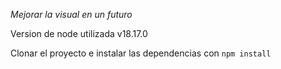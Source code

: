 _Mejorar la visual en un futuro_

Version de node utilizada v18.17.0

Clonar el proyecto e instalar las dependencias con `npm install`
